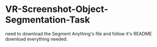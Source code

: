# VR-Screenshot-Object-Segmentation-Task
need to download the Segment Anything's file and follow it's README download everything needed.
